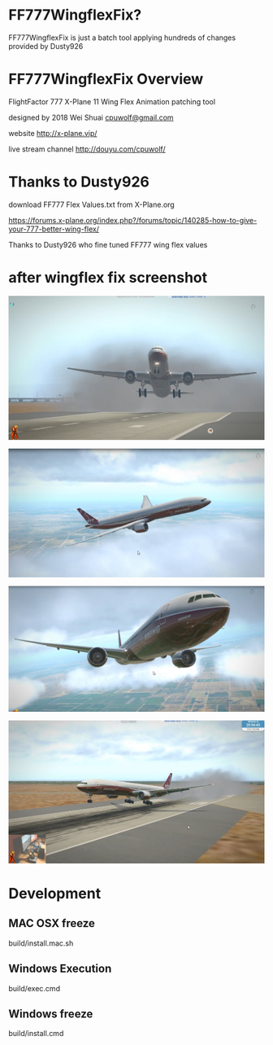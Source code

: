 # FF777WingflexFix?

FF777WingflexFix is just a batch tool applying hundreds of changes provided by Dusty926

# FF777WingflexFix Overview

FlightFactor 777 X-Plane 11
Wing Flex Animation patching tool

designed by 2018 Wei Shuai <cpuwolf@gmail.com>

website http://x-plane.vip/

live stream channel http://douyu.com/cpuwolf/

# Thanks to Dusty926

download FF777 Flex Values.txt from X-Plane.org

https://forums.x-plane.org/index.php?/forums/topic/140285-how-to-give-your-777-better-wing-flex/

Thanks to Dusty926 who fine tuned FF777 wing flex values

# after wingflex fix screenshot

![toga](https://github.com/cpuwolf/pyff777wingflexfix/blob/master/img/zbmate_com_obs_addon01%202018-02-14.jpg)

![toga](https://github.com/cpuwolf/pyff777wingflexfix/blob/master/img/zbmate_com_obs_addon02%202018-02-14.jpg)

![toga](https://github.com/cpuwolf/pyff777wingflexfix/blob/master/img/zbmate_com_obs_addon03%202018-02-14.jpg)

![toga](https://github.com/cpuwolf/pyff777wingflexfix/blob/master/img/zbmate_com_obs_addon04%202018-02-14.jpg)

# Development

## MAC OSX freeze

build/install.mac.sh

## Windows Execution

build/exec.cmd

## Windows freeze

build/install.cmd